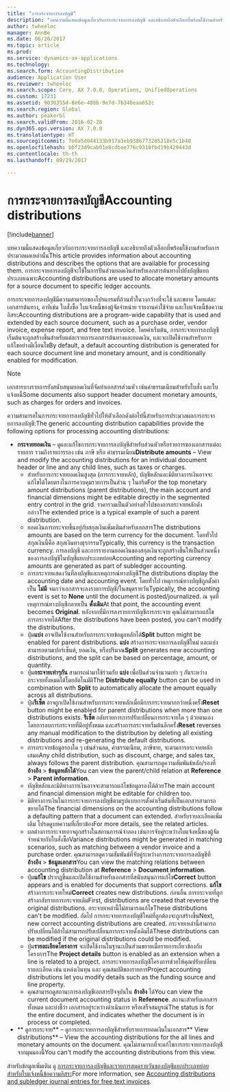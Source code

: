```yaml
---
title: "การกระจายการลงบัญชี"
description: "บทความนี้แสดงข้อมูลเกี่ยวกับการกระจายการลงบัญชี และอธิบายถึงตัวเลือกที่พร้อมใช้งานสำหรับการประมวลผลเหล่านั้น การกระจายการลงบัญชีจะใช้ในการปันส่วนยอดเงินสำหรับเอกสารต้นทางไปยังบัญชีแยกประเภทเฉพาะ"
author: twheeloc
manager: AnnBe
ms.date: 06/20/2017
ms.topic: article
ms.prod: 
ms.service: dynamics-ax-applications
ms.technology: 
ms.search.form: AccountingDistribution
audience: Application User
ms.reviewer: twheeloc
ms.search.scope: Core, AX 7.0.0, Operations, UnifiedOperations
ms.custom: 17231
ms.assetid: 9030355d-8e6e-408b-9e7d-7b346eaa652c
ms.search.region: Global
ms.author: peakerbl
ms.search.validFrom: 2016-02-28
ms.dyn365.ops.version: AX 7.0.0
ms.translationtype: HT
ms.sourcegitcommit: 7e0a5d044133b917a3eb9386773205218e5c1b40
ms.openlocfilehash: bbf23d9cab01e8cdbae776c9310fbd19b429443d
ms.contentlocale: th-th
ms.lasthandoff: 09/29/2017

---
```


# <a name="accounting-distributions"></a><span data-ttu-id="6f945-104">การกระจายการลงบัญชี</span><span class="sxs-lookup"><span data-stu-id="6f945-104">Accounting distributions</span></span>

[!include[banner](../includes/banner.md)]


<span data-ttu-id="6f945-105">บทความนี้แสดงข้อมูลเกี่ยวกับการกระจายการลงบัญชี และอธิบายถึงตัวเลือกที่พร้อมใช้งานสำหรับการประมวลผลเหล่านั้น</span><span class="sxs-lookup"><span data-stu-id="6f945-105">This article provides information about accounting distributions and describes the options that are available for processing them.</span></span> <span data-ttu-id="6f945-106">การกระจายการลงบัญชีจะใช้ในการปันส่วนยอดเงินสำหรับเอกสารต้นทางไปยังบัญชีแยกประเภทเฉพาะ</span><span class="sxs-lookup"><span data-stu-id="6f945-106">Accounting distributions are used to allocate monetary amounts for a source document to specific ledger accounts.</span></span> 

<span data-ttu-id="6f945-107">การกระจายการลงบัญชีมีความสามารถของโปรแกรมที่ถ้วนทั่วในวงกว้างที่จะใช้ และขยาย โดยแต่ละเอกสารต้นทาง, อาทิเช่น ใบสั่งซื้อ ใบแจ้งหนี้ของผู้จัดจำหน่าย รายงานค่าใช้จ่าย และใบแจ้งหนี้ข้อความอิสระ</span><span class="sxs-lookup"><span data-stu-id="6f945-107">Accounting distributions are a program-wide capability that is used and extended by each source document, such as a purchase order, vendor invoice, expense report, and free text invoice.</span></span> <span data-ttu-id="6f945-108">โดยค่าเริ่มต้น, การกระจายการลงบัญชีเริ่มต้นจะถูกสร้างขึ้นสำหรับแต่ละรายการเอกสารต้นทางและยอดเงิน, และจะเปิดใช้งานสำหรับการแก้ไขอย่างมีเงื่อนไข</span><span class="sxs-lookup"><span data-stu-id="6f945-108">By default, a default accounting distribution is generated for each source document line and monetary amount, and is conditionally enabled for modification.</span></span> 

> [!Note] 
> <span data-ttu-id="6f945-109">เอกสารบางรายการยังสนับสนุนยอดเงินที่จัดทำเอกสารส่วนหัว เช่นค่าธรรมเนียมสำหรับใบสั่ง และใบแจ้งหนี้</span><span class="sxs-lookup"><span data-stu-id="6f945-109">Some documents also support header document monetary amounts, such as charges for orders and invoices.</span></span> 

<span data-ttu-id="6f945-110">ความสามารถในการกระจายการลงบัญชีทั่วไปให้ตัวเลือกดังต่อไปนี้สำหรับการประมวลผลการกระจายการลงบัญชี:</span><span class="sxs-lookup"><span data-stu-id="6f945-110">The generic accounting distribution capabilities provide the following options for processing accounting distributions:</span></span>

-   <span data-ttu-id="6f945-111">**กระจายยอดเงิน** – ดูและแก้ไขการกระจายการลงบัญชีสำหรับส่วนหัวหรือรายการของเอกสารแต่ละรายการ รวมถึงรายการรอง เช่น ภาษี หรือ ค่าธรรมเนียม</span><span class="sxs-lookup"><span data-stu-id="6f945-111">**Distribute amounts** – View and modify the accounting distributions for an individual document header or line and any child lines, such as taxes or charges.</span></span>
    -   <span data-ttu-id="6f945-112">สำหรับการกระจายยอดเงินสูงสุด (การกระจายหลัก), บัญชีหลักและมิติทางการเงินอาจจะแก้ไขได้โดยตรงในการควบคุมรายการเป็นส่วน ๆ ในกริด</span><span class="sxs-lookup"><span data-stu-id="6f945-112">For the top monetary amount distributions (parent distributions), the main account and financial dimensions might be editable directly in the segmented entry control in the grid.</span></span> <span data-ttu-id="6f945-113">ราคารวมเป็นตัวอย่างทั่วไปของการกระจายหลักดังกล่าว</span><span class="sxs-lookup"><span data-stu-id="6f945-113">The extended price is a typical example of such a parent distribution.</span></span>
    -   <span data-ttu-id="6f945-114">ยอดเงินการกระจายขึ้นอยู่กับสกุลเงินเพิ่มเติมสำหรับเอกสาร</span><span class="sxs-lookup"><span data-stu-id="6f945-114">The distributions amounts are based on the term currency for the document.</span></span> <span data-ttu-id="6f945-115">โดยทั่วไป สกุลเงินนี้คือ สกุลเงินทางธุรกรรม</span><span class="sxs-lookup"><span data-stu-id="6f945-115">Typically, this currency is the transaction currency.</span></span> <span data-ttu-id="6f945-116">การลงบัญชี และการรายงานยอดเงินของสกุลเงินจะถูกสร้างขึ้นให้เป็นส่วนหนึ่งของการลงบัญชีในบัญชีแยกประเภทย่อย</span><span class="sxs-lookup"><span data-stu-id="6f945-116">Accounting and reporting currency amounts are generated as part of subledger accounting.</span></span>
    -   <span data-ttu-id="6f945-117">การกระจายแสดงวันที่ลงบัญชีและเหตุการณ์ทางบัญชี</span><span class="sxs-lookup"><span data-stu-id="6f945-117">The distributions display the accounting date and accounting event.</span></span> <span data-ttu-id="6f945-118">โดยทั่วไป เหตุการณ์ทางบัญชีถูกตั้งค่าเป็น **ไม่มี** จนกว่าเอกสารจะลงรายการบัญชี/ในสมุดรายวัน</span><span class="sxs-lookup"><span data-stu-id="6f945-118">Typically, the accounting event is set to **None** until the document is posted/journalized.</span></span> <span data-ttu-id="6f945-119">ณ จุดที่ เหตุการณ์ทางบัญชีกลายเป็น **ดั้งเดิม**</span><span class="sxs-lookup"><span data-stu-id="6f945-119">At that point, the accounting event becomes **Original**.</span></span> <span data-ttu-id="6f945-120">หลังจากที่มีการลงรายการบัญชีการกระจาย คุณไม่สามารถแก้ไขการกระจายได้</span><span class="sxs-lookup"><span data-stu-id="6f945-120">After the distributions have been posted, you can't modify the distributions.</span></span>
    -   <span data-ttu-id="6f945-121">ปุ่ม**แบ่ง** อาจเปิดใช้งานสำหรับการกระจายข้อมูลหลักได้</span><span class="sxs-lookup"><span data-stu-id="6f945-121">**Split** button might be enabled for parent distributions.</span></span> <span data-ttu-id="6f945-122">**แบ่ง** สร้างการกระจายการลงบัญชีใหม่ และแบ่งสามารถตามเปอร์เซ็นต์, ยอดเงิน, หรือปริมาณ</span><span class="sxs-lookup"><span data-stu-id="6f945-122">**Split** generates new accounting distributions, and the split can be based on percentage, amount, or quantity.</span></span>
    -   <span data-ttu-id="6f945-123">ปุ่ม**กระจายเท่าๆกัน** สามารถนำมาใช้ร่วมกับ **แบ่ง** เพื่อปันส่วนจำนวนเท่า ๆ กันระหว่างกระจายทั้งหมดได้โดยอัตโนมัติ</span><span class="sxs-lookup"><span data-stu-id="6f945-123">The **Distribute equally** button can be used in combination with **Split** to automatically allocate the amount equally across all distributions.</span></span>
    -   <span data-ttu-id="6f945-124">ปุ่ม**รีเซ็ต** อาจถูกเปิดใช้งานสำหรับการกระจายหลักเมื่อมีการกระจายมากกว่าหนึ่งครั้ง</span><span class="sxs-lookup"><span data-stu-id="6f945-124">**Reset** button might be enabled for parent distributions when more than one distributions exists.</span></span> <span data-ttu-id="6f945-125">**รีเซ็ต** กลับรายการการปรับเปลี่ยนการกระจายใด ๆ ด้วยตนเอง โดยการลบการกระจายที่มีอยู่ทั้งหมด และสร้างการกระจายเริ่มต้นอีกครั้ง</span><span class="sxs-lookup"><span data-stu-id="6f945-125">**Reset** reverses any manual modification to the distribution by deleting all existing distributions and re-generating the default distributions.</span></span>
    -   <span data-ttu-id="6f945-126">การกระจายข้อมูลรองใด ๆ เช่นส่วนลด, ค่าธรรมเนียม, ภาษีขาย, จะตามการกระจายหลักเสมอ</span><span class="sxs-lookup"><span data-stu-id="6f945-126">Any child distribution, such as discount, charge, and sales tax, always follows the parent distribution.</span></span> <span data-ttu-id="6f945-127">คุณสามารถดูความสัมพันธ์หลัก/รองที่ **อ้างอิง** &gt; **ข้อมูลหลักได้**</span><span class="sxs-lookup"><span data-stu-id="6f945-127">You can view the parent/child relation at **Reference** &gt; **Parent information**.</span></span>
    -   <span data-ttu-id="6f945-128">บัญชีหลักและมิติทางการเงินอาจจะสามารถแก้ไขข้อมูลรองได้ด้วย</span><span class="sxs-lookup"><span data-stu-id="6f945-128">The main account and financial dimension might be editable for children too.</span></span>
    -   <span data-ttu-id="6f945-129">มิติทางการเงินในการกระจายการลงบัญชีตามรูปแบบการตั้งค่าเริ่มต้นที่เป็นเอกสารสามารถขยายได้</span><span class="sxs-lookup"><span data-stu-id="6f945-129">The financial dimensions on the accounting distributions follow a defaulting pattern that a document can extended.</span></span> <span data-ttu-id="6f945-130">สำหรับรายละเอียดเพิ่มเติม โปรดดูบทความที่เกี่ยวข้อง</span><span class="sxs-lookup"><span data-stu-id="6f945-130">For more details, see the related articles.</span></span>
    -   <span data-ttu-id="6f945-131">ผลต่างการกระจายอาจถูกสร้างในสถานการณ์จำลอง เช่นการจับคู่ระหว่างใบแจ้งหนี้ของผู้จัดจำหน่ายกับใบสั่งซื้อ</span><span class="sxs-lookup"><span data-stu-id="6f945-131">Variance distributions might be generated in matching scenarios, such as matching between a vendor invoice and a purchase order.</span></span> <span data-ttu-id="6f945-132">คุณสามารถดูความสัมพันธ์ที่จับคู่ระหว่างการกระจายการลงบัญชีที่ **อ้างอิง** &gt; **ข้อมูลเอกสาร**</span><span class="sxs-lookup"><span data-stu-id="6f945-132">You can view the matching relations between accounting distribution at **Reference** &gt; **Document information**.</span></span>
    -   <span data-ttu-id="6f945-133">ปุ่ม**แก้ไข** ปรากฏขึ้นและเปิดใช้งานสำหรับเอกสารที่สนับสนุนการแก้ไข</span><span class="sxs-lookup"><span data-stu-id="6f945-133">**Correct** button appears and is enabled for documents that support corrections.</span></span> <span data-ttu-id="6f945-134">**แก้ไข** สร้างการกระจายใหม่</span><span class="sxs-lookup"><span data-stu-id="6f945-134">**Correct** creates new distributions.</span></span> <span data-ttu-id="6f945-135">ก่อนอื่น การกระจายที่ถูกสร้างกลับรายการกระจายเดิม</span><span class="sxs-lookup"><span data-stu-id="6f945-135">First, distributions are created that reverse the original distributions.</span></span> <span data-ttu-id="6f945-136">กระจายเหล่านี้ไม่สามารถแก้ไข</span><span class="sxs-lookup"><span data-stu-id="6f945-136">These distributions can't be modified.</span></span> <span data-ttu-id="6f945-137">ถัดไป การกระจายการลงบัญชีใหม่ที่ถูกต้องจะถูกสร้างขึ้น</span><span class="sxs-lookup"><span data-stu-id="6f945-137">Next, new correct accounting distributions are created.</span></span> <span data-ttu-id="6f945-138">กระจายเหล่านี้สามารถปรับเปลี่ยนได้ถ้าไม่สามารถปรับเปลี่ยนการกระจายดั้งเดิมได้</span><span class="sxs-lookup"><span data-stu-id="6f945-138">These distributions can be modified if the original distributions could be modified.</span></span>
    -   <span data-ttu-id="6f945-139">ปุ่ม**รายละเอียดโครงการ** จะเปิดใช้งานในฐานะเป็นส่วนขยายเมื่อรายการเกี่ยวข้องกับโครงการ</span><span class="sxs-lookup"><span data-stu-id="6f945-139">The **Project details** button is enabled as an extension when a line is related to a project.</span></span> <span data-ttu-id="6f945-140">การกระจายการลงบัญชีโครงการช่วยให้คุณปรับเปลี่ยนรายละเอียด เช่น แหล่งเงินทุน และ คุณสมบัติของรายการ</span><span class="sxs-lookup"><span data-stu-id="6f945-140">Project accounting distributions let you modify details such as the funding source and line property.</span></span>
    -   <span data-ttu-id="6f945-141">คุณสามารถดูสถานะการลงบัญชีเอกสารปัจจุบันใน **อ้างอิง** ได้</span><span class="sxs-lookup"><span data-stu-id="6f945-141">You can view the current document accounting status in **Reference**.</span></span> <span data-ttu-id="6f945-142">สถานะสำหรับเอกสารทั้งหมด และบ่งชี้ว่า เอกสารอยู่ระหว่างดำเนินการ หรือเสร็จสมบูรณ์</span><span class="sxs-lookup"><span data-stu-id="6f945-142">The status is for the entire document, and indicates whether the document is in process or completed.</span></span>
-   <span data-ttu-id="6f945-143">** ดูการกระจาย** – ดูการกระจายการลงบัญชีสำหรับรายการยอดเงินในเอกสาร</span><span class="sxs-lookup"><span data-stu-id="6f945-143">** View distributions** – View the accounting distributions for the all lines and monetary amounts on the document.</span></span> <span data-ttu-id="6f945-144">คุณไม่สามารถที่จะแก้ไขการกระจายการลงบัญชีจากมุมมองนี้</span><span class="sxs-lookup"><span data-stu-id="6f945-144">You can't modify the accounting distributions from this view.</span></span>


<span data-ttu-id="6f945-145">สำหรับข้อมูลเพิ่มเติม ดู [การกระจายการลงบัญชีและรายการสมุดรายวันของบัญชีแยกประเภทย่อยสำหรับใบแจ้งหนี้ข้อความอิสระ](accounting-distributions-subledger-journal-entries-vendor-invoices.md)</span><span class="sxs-lookup"><span data-stu-id="6f945-145">For more information, see [Accounting distributions and subledger journal entries for free text invoices](accounting-distributions-subledger-journal-entries-vendor-invoices.md).</span></span>



